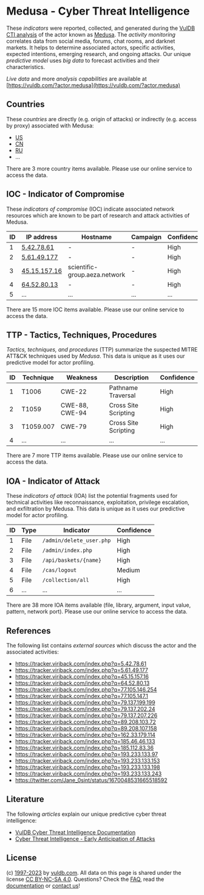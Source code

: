 # Medusa - Cyber Threat Intelligence

These _indicators_ were reported, collected, and generated during the [VulDB CTI analysis](https://vuldb.com/?kb.cti) of the actor known as [Medusa](https://vuldb.com/?actor.medusa). The _activity monitoring_ correlates data from social media, forums, chat rooms, and darknet markets. It helps to determine associated actors, specific activities, expected intentions, emerging research, and ongoing attacks. Our unique _predictive model_ uses _big data_ to forecast activities and their characteristics.

_Live data_ and more _analysis capabilities_ are available at [https://vuldb.com/?actor.medusa](https://vuldb.com/?actor.medusa)

## Countries

These _countries_ are directly (e.g. origin of attacks) or indirectly (e.g. access by proxy) associated with Medusa:

* [US](https://vuldb.com/?country.us)
* [CN](https://vuldb.com/?country.cn)
* [RU](https://vuldb.com/?country.ru)
* ...

There are 3 more country items available. Please use our online service to access the data.

## IOC - Indicator of Compromise

These _indicators of compromise_ (IOC) indicate associated network resources which are known to be part of research and attack activities of Medusa.

ID | IP address | Hostname | Campaign | Confidence
-- | ---------- | -------- | -------- | ----------
1 | [5.42.78.61](https://vuldb.com/?ip.5.42.78.61) | - | - | High
2 | [5.61.49.177](https://vuldb.com/?ip.5.61.49.177) | - | - | High
3 | [45.15.157.16](https://vuldb.com/?ip.45.15.157.16) | scientific-group.aeza.network | - | High
4 | [64.52.80.13](https://vuldb.com/?ip.64.52.80.13) | - | - | High
5 | ... | ... | ... | ...

There are 15 more IOC items available. Please use our online service to access the data.

## TTP - Tactics, Techniques, Procedures

_Tactics, techniques, and procedures_ (TTP) summarize the suspected MITRE ATT&CK techniques used by _Medusa_. This data is unique as it uses our predictive model for actor profiling.

ID | Technique | Weakness | Description | Confidence
-- | --------- | -------- | ----------- | ----------
1 | T1006 | CWE-22 | Pathname Traversal | High
2 | T1059 | CWE-88, CWE-94 | Cross Site Scripting | High
3 | T1059.007 | CWE-79 | Cross Site Scripting | High
4 | ... | ... | ... | ...

There are 7 more TTP items available. Please use our online service to access the data.

## IOA - Indicator of Attack

These _indicators of attack_ (IOA) list the potential fragments used for technical activities like reconnaissance, exploitation, privilege escalation, and exfiltration by Medusa. This data is unique as it uses our predictive model for actor profiling.

ID | Type | Indicator | Confidence
-- | ---- | --------- | ----------
1 | File | `/admin/delete_user.php` | High
2 | File | `/admin/index.php` | High
3 | File | `/api/baskets/{name}` | High
4 | File | `/cas/logout` | Medium
5 | File | `/collection/all` | High
6 | ... | ... | ...

There are 38 more IOA items available (file, library, argument, input value, pattern, network port). Please use our online service to access the data.

## References

The following list contains _external sources_ which discuss the actor and the associated activities:

* https://tracker.viriback.com/index.php?q=5.42.78.61
* https://tracker.viriback.com/index.php?q=5.61.49.177
* https://tracker.viriback.com/index.php?q=45.15.157.16
* https://tracker.viriback.com/index.php?q=64.52.80.13
* https://tracker.viriback.com/index.php?q=77.105.146.254
* https://tracker.viriback.com/index.php?q=77.105.147.1
* https://tracker.viriback.com/index.php?q=79.137.199.199
* https://tracker.viriback.com/index.php?q=79.137.202.24
* https://tracker.viriback.com/index.php?q=79.137.207.226
* https://tracker.viriback.com/index.php?q=89.208.103.72
* https://tracker.viriback.com/index.php?q=89.208.107.158
* https://tracker.viriback.com/index.php?q=162.33.179.114
* https://tracker.viriback.com/index.php?q=185.46.46.133
* https://tracker.viriback.com/index.php?q=185.112.83.36
* https://tracker.viriback.com/index.php?q=193.233.133.97
* https://tracker.viriback.com/index.php?q=193.233.133.153
* https://tracker.viriback.com/index.php?q=193.233.133.198
* https://tracker.viriback.com/index.php?q=193.233.133.243
* https://twitter.com/Jane_0sint/status/1670048531665518592

## Literature

The following _articles_ explain our unique predictive cyber threat intelligence:

* [VulDB Cyber Threat Intelligence Documentation](https://vuldb.com/?kb.cti)
* [Cyber Threat Intelligence - Early Anticipation of Attacks](https://www.scip.ch/en/?labs.20201022)

## License

(c) [1997-2023](https://vuldb.com/?kb.changelog) by [vuldb.com](https://vuldb.com/?kb.about). All data on this page is shared under the license [CC BY-NC-SA 4.0](https://creativecommons.org/licenses/by-nc-sa/4.0/). Questions? Check the [FAQ](https://vuldb.com/?kb.faq), read the [documentation](https://vuldb.com/?kb) or [contact us](https://vuldb.com/?contact)!

